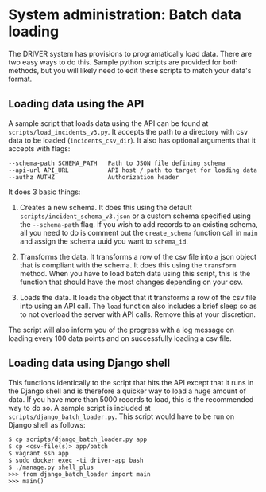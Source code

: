# System administration: Batch data loading

The DRIVER system has provisions to programatically load data. There are two easy ways to do this. Sample python scripts are provided for both methods, but you will likely need to edit these scripts to match your data's format. 

## Loading data using the API

A sample script that loads data using the API can be found at `scripts/load_incidents_v3.py`. It accepts the path to a directory with csv data to be loaded (`incidents_csv_dir`). It also has optional arguments that it accepts with flags:

```
--schema-path SCHEMA_PATH   Path to JSON file defining schema
--api-url API_URL           API host / path to target for loading data
--authz AUTHZ               Authorization header
```

It does 3 basic things: 

1. Creates a new schema. It does this using the default `scripts/incident_schema_v3.json` or a custom schema specified using the `--schema-path` flag. If you wish to add records to an existing schema, all you need to do is comment out the `create_schema` function call in `main` and assign the schema uuid you want to `schema_id`. 

2. Transforms the data. It transforms a row of the csv file into a json object that is compliant with the schema. It does this using the `transform` method. When you have to load batch data using this script, this is the function that should have the most changes depending on your csv. 

3. Loads the data. It loads the object that it transforms a row of the csv file into using an API call. The `load` function also includes a brief sleep so as to not overload the server with API calls. Remove this at your discretion. 

The script will also inform you of the progress with a log message on loading every 100 data points and on successfully loading a csv file. 


## Loading data using Django shell

This functions identically to the script that hits the API except that it runs in the Django shell and is therefore a quicker way to load a huge amount of data. If you have more than 5000 records to load, this is the recommended way to do so. A sample script is included at `scripts/django_batch_loader.py`. This script would have to be run on Django shell as follows: 

```
$ cp scripts/django_batch_loader.py app
$ cp <csv-file(s)> app/batch
$ vagrant ssh app
$ sudo docker exec -ti driver-app bash
$ ./manage.py shell_plus
>>> from django_batch_loader import main
>>> main()
```
